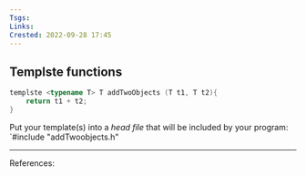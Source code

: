 ```yaml
---
Tsgs: 
Links:
Crested: 2022-09-28 17:45
---
```

## Templste functions
```cpp
templste <typename T> T addTwoObjects (T t1, T t2){
	return t1 + t2;
}
```
Put your template(s) into a *head file* that will be included by your program: `#include "addTwoobjects.h"
___
References: